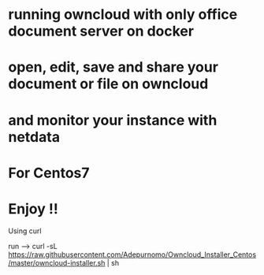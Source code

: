 # running owncloud with only office document server on docker 
# open, edit, save and share your document or file on owncloud 
# and monitor your instance with netdata
# For Centos7
# Enjoy !!
Using curl

run --> curl -sL https://raw.githubusercontent.com/Adepurnomo/Owncloud_Installer_Centos/master/owncloud-installer.sh | sh

